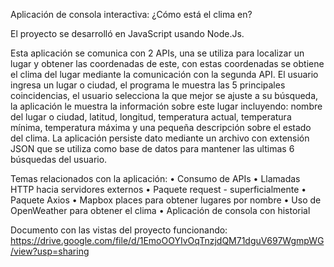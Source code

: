 Aplicación de consola interactiva: ¿Cómo está el clima en?  

El proyecto se desarrolló en JavaScript usando Node.Js.

Esta aplicación se comunica con 2 APIs, una se utiliza para localizar un lugar y obtener las coordenadas de este, con estas coordenadas se obtiene el clima del lugar mediante la comunicación con la segunda API.
El usuario ingresa un lugar o ciudad, el programa le muestra las 5 principales coincidencias, el usuario selecciona la que mejor se ajuste a su búsqueda, la aplicación le muestra la información sobre este lugar incluyendo: nombre del lugar o ciudad, latitud, longitud, temperatura actual, temperatura mínima, temperatura máxima y una pequeña descripción sobre el estado del clima.
La aplicación persiste dato mediante un archivo con extensión JSON que se utiliza como base de datos para mantener las ultimas 6 búsquedas del usuario.

Temas relacionados con la aplicación:
•	Consumo de APIs
•	Llamadas HTTP hacia servidores externos
•	Paquete request - superficialmente
•	Paquete Axios
•	Mapbox places para obtener lugares por nombre
•	Uso de OpenWeather para obtener el clima
•	Aplicación de consola con historial


Documento con las vistas del proyecto funcionando:
https://drive.google.com/file/d/1EmoOOYIvOqTnzjdQM71dguV697WgmpWG/view?usp=sharing

